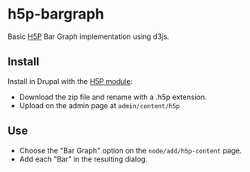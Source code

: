 # h5p-bargraph
Basic [H5P](https://h5p.org/) Bar Graph implementation using d3js.

## Install

Install in Drupal with the [H5P module](https://www.drupal.org/project/h5p):
* Download the zip file and rename with a .h5p extension.
* Upload on the admin page at ```admin/content/h5p```

## Use

* Choose the "Bar Graph" option on the ```node/add/h5p-content``` page.
* Add each "Bar" in the resulting dialog.
